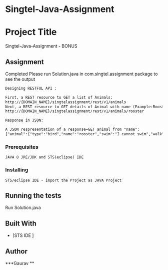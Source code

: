 # Singtel-Java-Assignment
# Project Title

Singtel-Java-Assignment - BONUS

## Assignment

Completed
Please run Solution.java in com.singtel.assignment package to see the output

```diff
Designing RESTFUL API :

First, a REST resource to GET a list of Animals:
http://{DOMAIN_NAME}/singtelassignment/rest/v1/animals
Next, a REST resource to GET details of Animal with name (Example:Rooster):
http://{DOMAIN_NAME}/singtelassignment/rest/v1/animals/rooster

Response in JSON:

A JSON respresentation of a response—GET animal from "name":
{"animal":{"type":"bird","name":"rooster","swim":"I cannot swim","walk":"I am walking","sing":"Cluck, cluck","fly":"I cannot fly"}}
```


### Prerequisites

```
JAVA 8 JRE/JDK and STS(eclipse) IDE 
```
### Installing

```
STS/eclipse IDE - import the Project as JAVA Project
```

 ## Running the tests

Run Solution.java



## Built With

* [STS IDE ]


## Author

***Gaurav **


